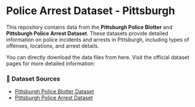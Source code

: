 # Police Arrest Dataset - Pittsburgh

This repository contains data from the **Pittsburgh Police Blotter** and **Pittsburgh Police Arrest Dataset**. These datasets provide detailed information on police incidents and arrests in Pittsburgh, including types of offenses, locations, and arrest details.

You can directly download the data files from here. Visit the official dataset pages for more detailed information:  

### 📁 **Dataset Sources**  
- [Pittsburgh Police Blotter Dataset](https://data.wprdc.org/dataset/uniform-crime-reporting-data)  
- [Pittsburgh Police Arrest Dataset](https://data.wprdc.org/dataset/arrest-data)  

